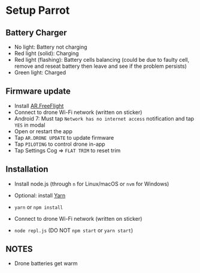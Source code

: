 Setup Parrot
===========

## Battery Charger

-  No light: Battery not charging
-  Red light (solid): Charging
-  Red light (flashing): Battery cells balancing (could be due to faulty cell, remove and reseat battery then leave and see if the problem persists)
-  Green light: Charged


## Firmware update

-  Install [AR.FreeFlight](https://play.google.com/store/apps/details?id=com.parrot.freeflight&hl=en)
-  Connect to drone Wi-Fi network (written on sticker)
  -  Android 7: Must tap `Network has no internet access` notification and tap
      `YES` in modal
-  Open or restart the app
-  Tap `AR.DRONE UPDATE` to update firmware
-  Tap `PILOTING` to control drone in-app
  -  Tap Settings Cog => `FLAT TRIM` to reset trim


## Installation

-  Install node.js (through `n` for Linux/macOS or `nvm` for Windows)
-  Optional: install [Yarn](https://yarnpkg.com)
-  `yarn` or `npm install`

-  Connect to drone Wi-Fi network (written on sticker)
-  `node repl.js` (DO NOT `npm start` or `yarn start`)


## NOTES

-  Drone batteries get warm
